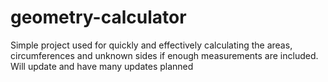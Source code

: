 # geometry-calculator
Simple project used for quickly and effectively calculating the areas, circumferences and unknown sides if enough measurements are included. Will update and have many updates planned
